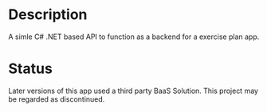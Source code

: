 # Description
A simle C# .NET based API to function as a backend for a exercise plan app. 

# Status
Later versions of this app used a third party BaaS Solution. This project may be regarded as discontinued.
